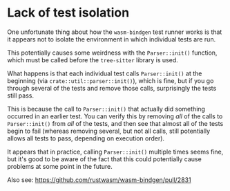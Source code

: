 # Lack of test isolation

One unfortunate thing about how the `wasm-bindgen` test runner works is that it appears not to isolate the environment in which individual tests are run.

This potentially causes some weirdness with the `Parser::init()` function, which must be called before the `tree-sitter` library is used.

What happens is that each individual test calls `Parser::init()` at the beginning (via `crate::util::parser::init()`), which is fine, but if you go through several of the tests and remove those calls, surprisingly the tests still pass.

This is because the call to `Parser::init()` that actually did something occurred in an earlier test. You can verify this by removing *all* of the calls to `Parser::init()` from *all* of the tests, and then see that almost all of the tests begin to fail (whereas removing several, but not all calls, still potentially allows all tests to pass, depending on execution order).

It appears that in practice, calling `Parser::init()` multiple times seems fine, but it's good to be aware of the fact that this could potentially cause problems at some point in the future.

Also see: https://github.com/rustwasm/wasm-bindgen/pull/2831
